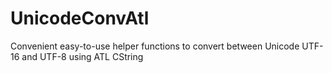 # UnicodeConvAtl
Convenient easy-to-use helper functions to convert between Unicode UTF-16 and UTF-8 using ATL CString
